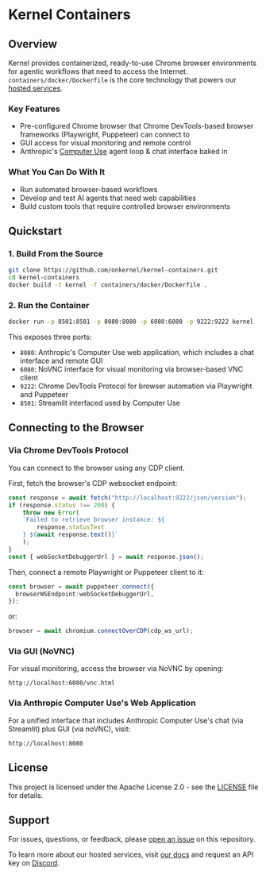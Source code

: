 # Kernel Containers

## Overview

Kernel provides containerized, ready-to-use Chrome browser environments for agentic workflows that need to access the Internet. `containers/docker/Dockerfile` is the core technology that powers our [hosted services](https://docs.onkernel.com/introduction).

### Key Features

- Pre-configured Chrome browser that Chrome DevTools-based browser frameworks (Playwright, Puppeteer) can connect to
- GUI access for visual monitoring and remote control
- Anthropic's [Computer Use](https://github.com/anthropics/anthropic-quickstarts/tree/main/computer-use-demo) agent loop & chat interface baked in

### What You Can Do With It

- Run automated browser-based workflows
- Develop and test AI agents that need web capabilities
- Build custom tools that require controlled browser environments

## Quickstart

### 1. Build From the Source

```bash
git clone https://github.com/onkernel/kernel-containers.git
cd kernel-containers
docker build -t kernel -f containers/docker/Dockerfile .
```

### 2. Run the Container

```bash
docker run -p 8501:8501 -p 8080:8080 -p 6080:6080 -p 9222:9222 kernel
```

This exposes three ports:
- `8080`: Anthropic's Computer Use web application, which includes a chat interface and remote GUI
- `6080`: NoVNC interface for visual monitoring via browser-based VNC client
- `9222`: Chrome DevTools Protocol for browser automation via Playwright and Puppeteer
- `8501`: Streamlit interfaced used by Computer Use

## Connecting to the Browser

### Via Chrome DevTools Protocol

You can connect to the browser using any CDP client.

First, fetch the browser's CDP websocket endpoint:
```typescript
const response = await fetch("http://localhost:9222/json/version");
if (response.status !== 200) {
    throw new Error(
    `Failed to retrieve browser instance: ${
        response.statusText
    } ${await response.text()}`
    );
}
const { webSocketDebuggerUrl } = await response.json();
```

Then, connect a remote Playwright or Puppeteer client to it:
```typescript
const browser = await puppeteer.connect({
  browserWSEndpoint:webSocketDebuggerUrl,
});
```
or:
```typescript
browser = await chromium.connectOverCDP(cdp_ws_url);
```

### Via GUI (NoVNC)

For visual monitoring, access the browser via NoVNC by opening:

```
http://localhost:6080/vnc.html
```

### Via Anthropic Computer Use's Web Application

For a unified interface that includes Anthropic Computer Use's chat (via Streamlit) plus GUI (via noVNC), visit:

```
http://localhost:8080
```

## License

This project is licensed under the Apache License 2.0 - see the [LICENSE](https://github.com/onkernel/containers/blob/main/LICENSE) file for details.

## Support

For issues, questions, or feedback, please [open an issue](https://github.com/onkernel/containers/issues) on this repository.

To learn more about our hosted services, visit [our docs](https://docs.onkernel.com/introduction) and request an API key on [Discord](https://discord.gg/Q6WPxeaj).
